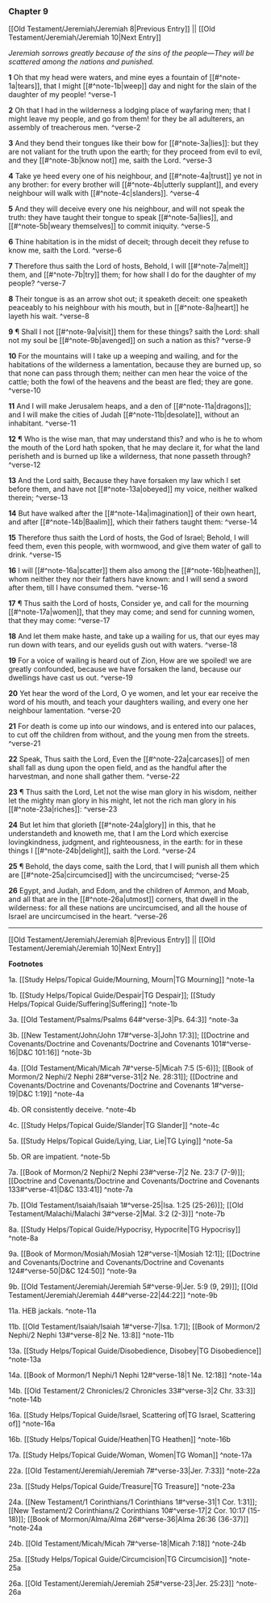 ### Chapter 9

[[Old Testament/Jeremiah/Jeremiah 8|Previous Entry]]  ||  [[Old Testament/Jeremiah/Jeremiah 10|Next Entry]]

*Jeremiah sorrows greatly because of the sins of the people—They will be scattered among the nations and punished.*

**1**  Oh that my head were waters, and mine eyes a fountain of [[#^note-1a|tears]], that I might [[#^note-1b|weep]] day and night for the slain of the daughter of my people! ^verse-1

**2**  Oh that I had in the wilderness a lodging place of wayfaring men; that I might leave my people, and go from them! for they be all adulterers, an assembly of treacherous men. ^verse-2

**3**  And they bend their tongues like their bow for [[#^note-3a|lies]]: but they are not valiant for the truth upon the earth; for they proceed from evil to evil, and they [[#^note-3b|know not]] me, saith the Lord. ^verse-3

**4**  Take ye heed every one of his neighbour, and [[#^note-4a|trust]] ye not in any brother: for every brother will [[#^note-4b|utterly supplant]], and every neighbour will walk with [[#^note-4c|slanders]]. ^verse-4

**5**  And they will deceive every one his neighbour, and will not speak the truth: they have taught their tongue to speak [[#^note-5a|lies]], and [[#^note-5b|weary themselves]] to commit iniquity. ^verse-5

**6**  Thine habitation is in the midst of deceit; through deceit they refuse to know me, saith the Lord. ^verse-6

**7**  Therefore thus saith the Lord of hosts, Behold, I will [[#^note-7a|melt]] them, and [[#^note-7b|try]] them; for how shall I do for the daughter of my people? ^verse-7

**8**  Their tongue is as an arrow shot out; it speaketh deceit: one speaketh peaceably to his neighbour with his mouth, but in [[#^note-8a|heart]] he layeth his wait. ^verse-8

**9**  ¶ Shall I not [[#^note-9a|visit]] them for these things? saith the Lord: shall not my soul be [[#^note-9b|avenged]] on such a nation as this? ^verse-9

**10**  For the mountains will I take up a weeping and wailing, and for the habitations of the wilderness a lamentation, because they are burned up, so that none can pass through them; neither can men hear the voice of the cattle; both the fowl of the heavens and the beast are fled; they are gone. ^verse-10

**11**  And I will make Jerusalem heaps, and a den of [[#^note-11a|dragons]]; and I will make the cities of Judah [[#^note-11b|desolate]], without an inhabitant. ^verse-11

**12**  ¶ Who is the wise man, that may understand this? and who is he to whom the mouth of the Lord hath spoken, that he may declare it, for what the land perisheth and is burned up like a wilderness, that none passeth through? ^verse-12

**13**  And the Lord saith, Because they have forsaken my law which I set before them, and have not [[#^note-13a|obeyed]] my voice, neither walked therein; ^verse-13

**14**  But have walked after the [[#^note-14a|imagination]] of their own heart, and after [[#^note-14b|Baalim]], which their fathers taught them: ^verse-14

**15**  Therefore thus saith the Lord of hosts, the God of Israel; Behold, I will feed them, even this people, with wormwood, and give them water of gall to drink. ^verse-15

**16**  I will [[#^note-16a|scatter]] them also among the [[#^note-16b|heathen]], whom neither they nor their fathers have known: and I will send a sword after them, till I have consumed them. ^verse-16

**17**  ¶ Thus saith the Lord of hosts, Consider ye, and call for the mourning [[#^note-17a|women]], that they may come; and send for cunning women, that they may come: ^verse-17

**18**  And let them make haste, and take up a wailing for us, that our eyes may run down with tears, and our eyelids gush out with waters. ^verse-18

**19**  For a voice of wailing is heard out of Zion, How are we spoiled! we are greatly confounded, because we have forsaken the land, because our dwellings have cast us out. ^verse-19

**20**  Yet hear the word of the Lord, O ye women, and let your ear receive the word of his mouth, and teach your daughters wailing, and every one her neighbour lamentation. ^verse-20

**21**  For death is come up into our windows, and is entered into our palaces, to cut off the children from without, and the young men from the streets. ^verse-21

**22**  Speak, Thus saith the Lord, Even the [[#^note-22a|carcases]] of men shall fall as dung upon the open field, and as the handful after the harvestman, and none shall gather them. ^verse-22

**23**  ¶ Thus saith the Lord, Let not the wise man glory in his wisdom, neither let the mighty man glory in his might, let not the rich man glory in his [[#^note-23a|riches]]: ^verse-23

**24**  But let him that glorieth [[#^note-24a|glory]] in this, that he understandeth and knoweth me, that I am the Lord which exercise lovingkindness, judgment, and righteousness, in the earth: for in these things I [[#^note-24b|delight]], saith the Lord. ^verse-24

**25**  ¶ Behold, the days come, saith the Lord, that I will punish all them which are [[#^note-25a|circumcised]] with the uncircumcised; ^verse-25

**26**  Egypt, and Judah, and Edom, and the children of Ammon, and Moab, and all that are in the [[#^note-26a|utmost]] corners, that dwell in the wilderness: for all these nations are uncircumcised, and all the house of Israel are uncircumcised in the heart. ^verse-26


---
[[Old Testament/Jeremiah/Jeremiah 8|Previous Entry]]  ||  [[Old Testament/Jeremiah/Jeremiah 10|Next Entry]]


**Footnotes**


1a. [[Study Helps/Topical Guide/Mourning, Mourn|TG Mourning]] ^note-1a

1b. [[Study Helps/Topical Guide/Despair|TG Despair]]; [[Study Helps/Topical Guide/Suffering|Suffering]] ^note-1b

3a. [[Old Testament/Psalms/Psalms 64#^verse-3|Ps. 64:3]] ^note-3a

3b. [[New Testament/John/John 17#^verse-3|John 17:3]]; [[Doctrine and Covenants/Doctrine and Covenants/Doctrine and Covenants 101#^verse-16|D&C 101:16]] ^note-3b

4a. [[Old Testament/Micah/Micah 7#^verse-5|Micah 7:5 (5-6)]]; [[Book of Mormon/2 Nephi/2 Nephi 28#^verse-31|2 Ne. 28:31]]; [[Doctrine and Covenants/Doctrine and Covenants/Doctrine and Covenants 1#^verse-19|D&C 1:19]] ^note-4a

4b. OR consistently deceive. ^note-4b

4c. [[Study Helps/Topical Guide/Slander|TG Slander]] ^note-4c

5a. [[Study Helps/Topical Guide/Lying, Liar, Lie|TG Lying]] ^note-5a

5b. OR are impatient. ^note-5b

7a. [[Book of Mormon/2 Nephi/2 Nephi 23#^verse-7|2 Ne. 23:7 (7-9)]]; [[Doctrine and Covenants/Doctrine and Covenants/Doctrine and Covenants 133#^verse-41|D&C 133:41]] ^note-7a

7b. [[Old Testament/Isaiah/Isaiah 1#^verse-25|Isa. 1:25 (25-26)]]; [[Old Testament/Malachi/Malachi 3#^verse-2|Mal. 3:2 (2-3)]] ^note-7b

8a. [[Study Helps/Topical Guide/Hypocrisy, Hypocrite|TG Hypocrisy]] ^note-8a

9a. [[Book of Mormon/Mosiah/Mosiah 12#^verse-1|Mosiah 12:1]]; [[Doctrine and Covenants/Doctrine and Covenants/Doctrine and Covenants 124#^verse-50|D&C 124:50]] ^note-9a

9b. [[Old Testament/Jeremiah/Jeremiah 5#^verse-9|Jer. 5:9 (9, 29)]]; [[Old Testament/Jeremiah/Jeremiah 44#^verse-22|44:22]] ^note-9b

11a. HEB jackals. ^note-11a

11b. [[Old Testament/Isaiah/Isaiah 1#^verse-7|Isa. 1:7]]; [[Book of Mormon/2 Nephi/2 Nephi 13#^verse-8|2 Ne. 13:8]] ^note-11b

13a. [[Study Helps/Topical Guide/Disobedience, Disobey|TG Disobedience]] ^note-13a

14a. [[Book of Mormon/1 Nephi/1 Nephi 12#^verse-18|1 Ne. 12:18]] ^note-14a

14b. [[Old Testament/2 Chronicles/2 Chronicles 33#^verse-3|2 Chr. 33:3]] ^note-14b

16a. [[Study Helps/Topical Guide/Israel, Scattering of|TG Israel, Scattering of]] ^note-16a

16b. [[Study Helps/Topical Guide/Heathen|TG Heathen]] ^note-16b

17a. [[Study Helps/Topical Guide/Woman, Women|TG Woman]] ^note-17a

22a. [[Old Testament/Jeremiah/Jeremiah 7#^verse-33|Jer. 7:33]] ^note-22a

23a. [[Study Helps/Topical Guide/Treasure|TG Treasure]] ^note-23a

24a. [[New Testament/1 Corinthians/1 Corinthians 1#^verse-31|1 Cor. 1:31]]; [[New Testament/2 Corinthians/2 Corinthians 10#^verse-17|2 Cor. 10:17 (15-18)]]; [[Book of Mormon/Alma/Alma 26#^verse-36|Alma 26:36 (36-37)]] ^note-24a

24b. [[Old Testament/Micah/Micah 7#^verse-18|Micah 7:18]] ^note-24b

25a. [[Study Helps/Topical Guide/Circumcision|TG Circumcision]] ^note-25a

26a. [[Old Testament/Jeremiah/Jeremiah 25#^verse-23|Jer. 25:23]] ^note-26a